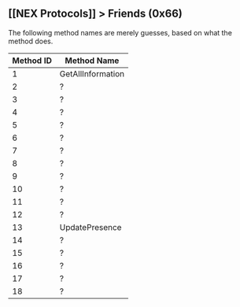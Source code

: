 ## [[NEX Protocols]] > Friends (0x66)

The following method names are merely guesses, based on what the method does.

| Method ID | Method Name |
| --- | --- |
| 1 | GetAllInformation |
| 2 | ? |
| 3 | ? |
| 4 | ? |
| 5 | ? |
| 6 | ? |
| 7 | ? |
| 8 | ? |
| 9 | ? |
| 10 | ? |
| 11 | ? |
| 12 | ? |
| 13 | UpdatePresence |
| 14 | ? |
| 15 | ? |
| 16 | ? |
| 17 | ? |
| 18 | ? |